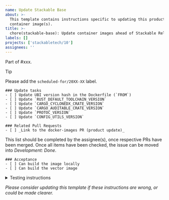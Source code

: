 ```yaml
---
name: Update Stackable Base
about: >-
  This template contains instructions specific to updating this product and/or
  container image(s).
title: >-
  chore(stackable-base): Update container images ahead of Stackable Release XX.(X)X
labels: []
projects: ['stackabletech/10']
assignees: ''
---
```


Part of #xxx.

> [!TIP]
> Please add the `scheduled-for/20XX-XX` label.

```[tasklist]
### Update tasks
- [ ] Update UBI version hash in the Dockerfile (`FROM`)
- [ ] Update `RUST_DEFAULT_TOOLCHAIN_VERSION`
- [ ] Update `CARGO_CYCLONEDX_CRATE_VERSION`
- [ ] Update `CARGO_AUDITABLE_CRATE_VERSION`
- [ ] Update `PROTOC_VERSION`
- [ ] Update `CONFIG_UTILS_VERSION`
```

```[tasklist]
### Related Pull Requests
- [ ] _Link to the docker-images PR (product update)_
```

This list should be completed by the assignee(s), once respective PRs have been merged. Once all items have been checked, the issue can be moved into _Development: Done_.

```[tasklist]
### Acceptance
- [ ] Can build the image locally
- [ ] Can build the vector image
```

<details>
<summary>Testing instructions</summary>

```shell
# See the latest version at https://pypi.org/project/image-tools-stackabletech/
pip install image-tools-stackabletech==0.0.13

bake --product vector=x.y.z # where x.y.z is a valid version
```

</details>

_Please consider updating this template if these instructions are wrong, or
could be made clearer._
